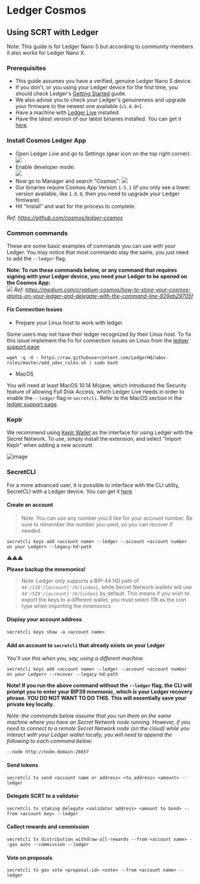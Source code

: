 # Ledger Cosmos

## Using SCRT with Ledger <a href="#using-scrt-with-ledger" id="using-scrt-with-ledger"></a>

Note: This guide is for Ledger Nano S but according to community members it also works for Ledger Nano X.

### Prerequisites <a href="#prerequisites" id="prerequisites"></a>

* This guide assumes you have a verified, genuine Ledger Nano S device.
* If you don't, or you using your Ledger device for the first time, you should check Ledger's [Getting Started](https://support.ledger.com/hc/en-us/sections/360001415213-Getting-started) guide.
* We also advise you to check your Ledger's genuineness and upgrade your firmware to the newest one available (`v1.6.0+`).
* Have a machine with [Ledger Live](https://www.ledger.com/ledger-live) installed.
* Have the latest version of our latest binaries installed. You can get it [here](https://github.com/scrtlabs/SecretNetwork/releases/latest).

### Install Cosmos Ledger App <a href="#install-cosmos-ledger-app" id="install-cosmos-ledger-app"></a>

* Open Ledger Live and go to Settings (gear icon on the top right corner): ![](https://raw.githubusercontent.com/cosmos/ledger-cosmos/master/docs/img/cosmos\_app1.png)
* Enable developer mode:\
  ![](https://raw.githubusercontent.com/cosmos/ledger-cosmos/master/docs/img/cosmos\_app2.png)
* Now go to Manager and search "Cosmos": ![](https://raw.githubusercontent.com/cosmos/ledger-cosmos/master/docs/img/cosmos\_app3.png)
* Our binaries require Cosmos App Version `1.5.1` (if you only see a lower version available, like `1.0.0`, then you need to upgrade your Ledger firmware).
* Hit "Install" and wait for the process to complete.

_Ref: https://github.com/cosmos/ledger-cosmos_

### Common commands <a href="#common-commands" id="common-commands"></a>

These are some basic examples of commands you can use with your Ledger. You may notice that most commands stay the same, you just need to add the `--ledger` flag.

**Note: To run these commands below, or any command that requires signing with your Ledger device, you need your Ledger to be opened on the Cosmos App:**\
![](https://miro.medium.com/max/1536/1\*Xfi5\_ScAiFn6rr9YBjgFFw.jpeg) _Ref: https://medium.com/cryptium-cosmos/how-to-store-your-cosmos-atoms-on-your-ledger-and-delegate-with-the-command-line-929eb29705f_

#### Fix Connection Issues <a href="#fix-connection-issues" id="fix-connection-issues"></a>

* Prepare your Linux host to work with ledger

Some users may not have their ledger recognized by their Linux host. To fix this issue implement the fix for connection issues on Linux from the [ledger support page](https://support.ledger.com/hc/en-us/articles/115005165269-Connection-issues-with-Windows-or-Linux)

```
wget -q -O - https://raw.githubusercontent.com/LedgerHQ/udev-rules/master/add_udev_rules.sh | sudo bash
```

* MacOS

You will need at least MacOS 10.14 Mojave, which introduced the Security feature of allowing Full Disk Access, which Ledger Live needs in order to enable the `--ledger` flag in `secretcli`. Refer to the MacOS section in the [ledger support page](https://support.ledger.com/hc/en-us/articles/115005165269-Connection-issues-with-Windows-or-Linux).

### Keplr <a href="#keplr" id="keplr"></a>

We recommend using [Keplr Wallet](https://keplr.xyz/) as the interface for using Ledger with the Secret Network. To use, simply install the extension, and select "Import Keplr" when adding a new account

![image](https://user-images.githubusercontent.com/16579705/114312311-ee925100-9afa-11eb-9d89-1a2c78281fc3.png)

### SecretCLI <a href="#secretcli" id="secretcli"></a>

For a more advanced user, it is possible to interface with the CLI utility, SecretCLI with a Ledger device. You can get it [here](https://github.com/scrtlabs/SecretNetwork/releases/latest)

#### Create an account <a href="#create-an-account" id="create-an-account"></a>

> Note: You can use any number you'd like for your account number. Be sure to remember the number you used, so you can recover if needed.

```
secretcli keys add <account name> --ledger --account <account number on your Ledger> --legacy-hd-path
```

⚠️⚠️⚠️

**Please backup the mnemonics!**

> Note: Ledger only supports a BIP-44 HD path of `44'/118'/{account}'/0/{index}`, while Secret Network wallets will use `44'/529'/{account}'/0/{index}` by default. This means if you wish to export the keys to a different wallet, you must select 118 as the coin type when importing the mnemonics

#### Display your account address <a href="#display-your-account-address" id="display-your-account-address"></a>

```
secretcli keys show -a <account name>
```

#### Add an account to `secretcli` that already exists on your Ledger <a href="#add-an-account-to-secretcli-that-already-exists-on-your-ledger" id="add-an-account-to-secretcli-that-already-exists-on-your-ledger"></a>

_You'll use this when you, say, using a different machine._

```
secretcli keys add <account name> --ledger --account <account number on your Ledger> --recover --legacy-hd-path
```

**Note! If you run the above command without the `--ledger` flag, the CLI will prompt you to enter your BIP39 mnemonic, which is your Ledger recovery phrase. YOU DO NOT WANT TO DO THIS. This will essentially save your private key locally.**

_Note: the commands below assume that you run them on the same machine where you have an Secret Network node running. However, if you need to connect to a remote Secret Network node (on the cloud) while you interact with your Ledger wallet locally, you will need to append the following to each command below:_

```
--node http://node.domain:26657
```

#### Send tokens <a href="#send-tokens" id="send-tokens"></a>

```
secretcli tx send <account name or address> <to_address> <amount> --ledger 
```

#### Delegate SCRT to a validator <a href="#delegate-scrt-to-a-validator" id="delegate-scrt-to-a-validator"></a>

```
secretcli tx staking delegate <validator address> <amount to bond> --from <account key> --ledger
```

#### Collect rewards and commission <a href="#collect-rewards-and-commission" id="collect-rewards-and-commission"></a>

```
secretcli tx distribution withdraw-all-rewards --from <account name> --gas auto --commission --ledger
```

#### Vote on proposals <a href="#vote-on-proposals" id="vote-on-proposals"></a>

```
secretcli tx gov vote <proposal-id> <vote> --from <account name> --ledger
```
